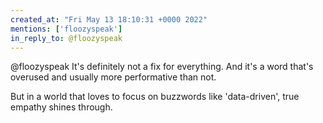 ```yaml
---
created_at: "Fri May 13 18:10:31 +0000 2022"
mentions: ['floozyspeak']
in_reply_to: @floozyspeak
---
```


@floozyspeak It's definitely not a fix for everything. And it's a word that's overused and usually more performative than not.

But in a world that loves to focus on buzzwords like 'data-driven', true empathy shines through.